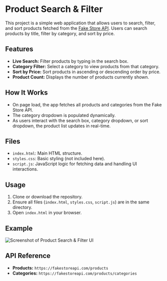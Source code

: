 # Product Search & Filter

This project is a simple web application that allows users to search, filter, and sort products fetched from the [Fake Store API](https://fakestoreapi.com/). Users can search products by title, filter by category, and sort by price.

## Features

- **Live Search:** Filter products by typing in the search box.
- **Category Filter:** Select a category to view products from that category.
- **Sort by Price:** Sort products in ascending or descending order by price.
- **Product Count:** Displays the number of products currently shown.

## How It Works

- On page load, the app fetches all products and categories from the Fake Store API.
- The category dropdown is populated dynamically.
- As users interact with the search box, category dropdown, or sort dropdown, the product list updates in real-time.

## Files

- `index.html`: Main HTML structure.
- `styles.css`: Basic styling (not included here).
- `script.js`: JavaScript logic for fetching data and handling UI interactions.

## Usage

1. Clone or download the repository.
2. Ensure all files (`index.html`, `styles.css`, `script.js`) are in the same directory.
3. Open `index.html` in your browser.

## Example

![Screenshot of Product Search & Filter UI](screenshot.png)

## API Reference

- **Products:** `https://fakestoreapi.com/products`
- **Categories:** `https://fakestoreapi.com/products/categories`

